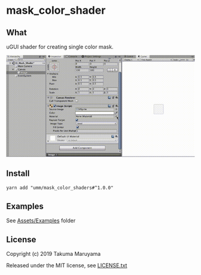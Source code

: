 # mask\_color\_shader

## What

uGUI shader for creating single color mask.

![mask_color](./art/mask_color_small.gif)

## Install

```shell
yarn add "umm/mask_color_shaders#^1.0.0"
```

## Examples

See [Assets/Examples](./Assets/Examples) folder

## License

Copyright (c) 2019 Takuma Maruyama

Released under the MIT license, see [LICENSE.txt](LICENSE.txt)

